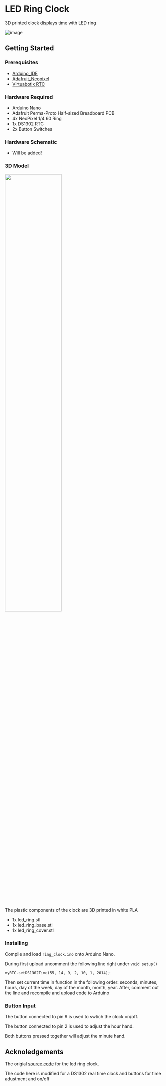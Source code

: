 # LED Ring Clock

3D printed clock displays time with LED ring

![image](https://github.com/roycechung/led-ring-clock/blob/master/images/led-ring-clock-gif.gif)

## Getting Started

### Prerequisites
* [Arduino_IDE](https://www.arduino.cc/en/Main/Software)
* [Adafruit_Neopixel](https://github.com/adafruit/Adafruit_NeoPixel)
* [Virtuabotix RTC](https://github.com/chrisfryer78/ArduinoRTClibrary)

### Hardware Required 
* Arduino Nano
* Adafruit Perma-Proto Half-sized Breadboard PCB
* 4x NeoPixel 1/4 60 Ring
* 1x DS1302 RTC
* 2x Button Switches

### Hardware Schematic
* Will be added! 

### 3D Model 
<img src="https://github.com/roycechung/led-ring-clock/blob/master/images/render.PNG" width="60%">

The plastic components of the clock are 3D printed in white PLA
* 1x led_ring.stl
* 1x led_ring_base.stl
* 1x led_ring_cover.stl

### Installing
Compile and load ```ring_clock.ino``` onto Arduino Nano.

During first upload uncomment the following line right under ```void setup()```
```
myRTC.setDS1302Time(55, 14, 9, 2, 10, 1, 2014);
```
Then set current time in function in the following order: seconds, minutes, hours, day of the week, day of the month, month, year. After, comment out the line and recompile and upload code to Arduino

### Button Input
The button connected to pin 9 is used to swtich the clock on/off.

The button connected to pin 2 is used to adjust the hour hand.

Both buttons pressed together will adjust the minute hand.

## Acknoledgements 
The origial [source code](https://github.com/andydoro/NeoPixel-60-Ring-Clock) for the led ring clock.

The code here is modified for a DS1302 real time clock and buttons for time adustment and on/off
